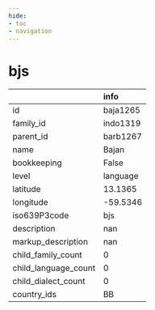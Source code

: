 ```yaml
---
hide:
- toc
- navigation
---
```

# bjs
|                      | info     |
|:---------------------|:---------|
| id                   | baja1265 |
| family_id            | indo1319 |
| parent_id            | barb1267 |
| name                 | Bajan    |
| bookkeeping          | False    |
| level                | language |
| latitude             | 13.1365  |
| longitude            | -59.5346 |
| iso639P3code         | bjs      |
| description          | nan      |
| markup_description   | nan      |
| child_family_count   | 0        |
| child_language_count | 0        |
| child_dialect_count  | 0        |
| country_ids          | BB       |